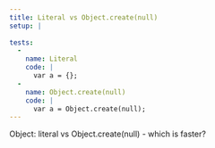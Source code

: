 ```yaml
---
title: Literal vs Object.create(null)
setup: |
  
tests:
  -
    name: Literal
    code: |
      var a = {};
  -
    name: Object.create(null)
    code: |
      var a = Object.create(null);
---
```

Object: literal vs Object.create(null) - which is faster?
